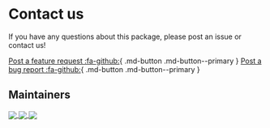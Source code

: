 # Contact us

If you have any questions about this package, please post an issue or contact us!

[Post a feature request :fa-github:](https://github.com/tier4/scenario_simulator_v2/issues/new?assignees=&labels=&template=feature_request.md&title=){ .md-button .md-button--primary }
[Post a bug report :fa-github:](https://github.com/tier4/scenario_simulator_v2/issues/new?assignees=&labels=&template=bug_report.md&title=){ .md-button .md-button--primary }

## Maintainers

<a href="https://github.com/hakuturu583">
  <img align="center" src="https://github-readme-stats.vercel.app/api?username=hakuturu583&show_icons=true&title_color=22A3CD&icon_color=06579E" />
</a>

<a href="https://github.com/yamacir-kit">
  <img align="center" src="https://github-readme-stats.vercel.app/api?username=yamacir-kit&show_icons=true&title_color=22A3CD&icon_color=06579E" />
</a>

<a href="https://github.com/HansRobo">
  <img align="center" src="https://github-readme-stats.vercel.app/api?username=HansRobo&show_icons=true&title_color=22A3CD&icon_color=06579E" />
</a>
